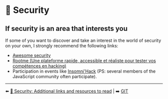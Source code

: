 # 🔐 Security

## If security is an area that interests you

If some of you want to discover and take an interest in the world of security on your own, I strongly recommend the following links:

- [Awesome security](https://github.com/sbilly/awesome-security)
- [Rootme (Une plateforme rapide, accessible et réaliste pour tester vos compétences en hacking)](https://www.root-me.org/)
- Participation in events like [Insomni'Hack](https://www.insomnihack.ch/) (PS: several members of the JavaScript community often participate).

---

⬅️ [🔐 Security: Additional links and resources to read](./link-resources.md) |
➡️ [GIT](../git/git.md)